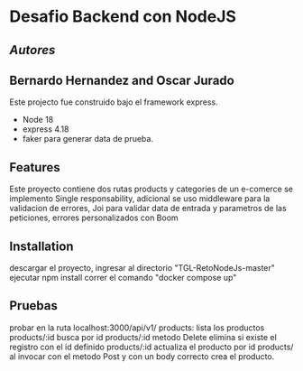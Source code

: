 # Desafio Backend con NodeJS 
## _Autores_
## Bernardo Hernandez and Oscar Jurado

Este projecto fue construido bajo el framework express.

- Node 18
- express 4.18
- faker para generar data de prueba.

## Features

Este proyecto contiene dos rutas products y categories de un e-comerce 
se implemento Single responsability, adicional se uso middleware para la validacion de errores, 
Joi para validar data de entrada y parametros de las peticiones, errores personalizados con Boom

## Installation

descargar el proyecto, ingresar al directorio "TGL-RetoNodeJs-master" ejecutar npm install 
correr el comando "docker compose up" 

## Pruebas

probar en la ruta localhost:3000/api/v1/
products: lista los productos
products/:id busca por id
products/:id metodo Delete elimina si existe el registro con el id definido
products/:id actualiza el producto por id
products/ al invocar con el metodo Post y con un body correcto crea el producto.
